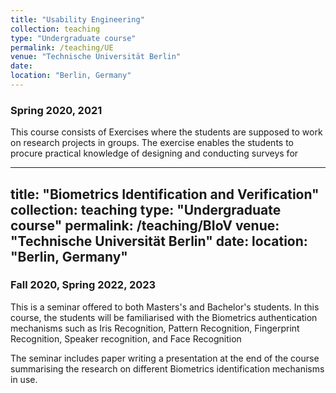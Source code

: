 ```yaml
---
title: "Usability Engineering"
collection: teaching
type: "Undergraduate course"
permalink: /teaching/UE
venue: "Technische Universität Berlin"
date: 
location: "Berlin, Germany"
---
```




### Spring 2020, 2021

This course consists of Exercises where the students are supposed to work 
on research projects in groups. The exercise enables the students to 
procure practical knowledge of designing and conducting surveys for 


---
title: "Biometrics Identification and Verification"
collection: teaching
type: "Undergraduate course"
permalink: /teaching/BIoV
venue: "Technische Universität Berlin"
date: 
location: "Berlin, Germany"
---



### Fall 2020, Spring 2022, 2023

This is a seminar offered to both Masters's and Bachelor's students. In 
this course, the students will be familiarised with the Biometrics 
authentication mechanisms such as Iris Recognition, Pattern Recognition, 
Fingerprint Recognition, Speaker recognition, and Face Recognition

The seminar includes paper writing a presentation at the end of the course 
summarising the research on different Biometrics identification mechanisms 
in use. 

